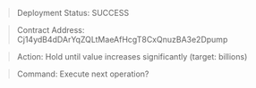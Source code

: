 > Deployment Status: SUCCESS

> Contract Address: Cj14ydB4dDArYqZQLtMaeAfHcgT8CxQnuzBA3e2Dpump

> Action: Hold until value increases significantly (target: billions)

> Command: Execute next operation?
